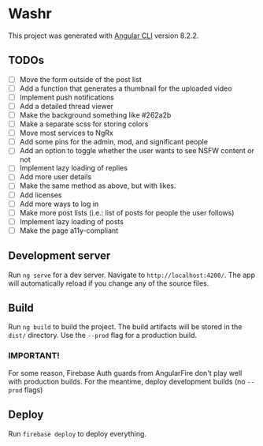 # Washr

This project was generated with [Angular CLI](https://github.com/angular/angular-cli) version 8.2.2.

## TODOs

- [ ] Move the form outside of the post list
- [ ] Add a function that generates a thumbnail for the uploaded video
- [ ] Implement push notifications
- [ ] Add a detailed thread viewer
- [ ] Make the background something like #262a2b
- [ ] Make a separate scss for storing colors
- [ ] Move most services to NgRx
- [ ] Add some pins for the admin, mod, and significant people
- [ ] Add an option to toggle whether the user wants to see NSFW content or not
- [ ] Implement lazy loading of replies
- [ ] Add more user details
- [ ] Make the same method as above, but with likes.
- [ ] Add licenses
- [ ] Add more ways to log in
- [ ] Make more post lists (i.e.: list of posts for people the user follows)
- [ ] Implement lazy loading of posts
- [ ] Make the page a11y-compliant

## Development server

Run `ng serve` for a dev server. Navigate to `http://localhost:4200/`. The app will automatically reload if you change any of the source files.

## Build

Run `ng build` to build the project. The build artifacts will be stored in the `dist/` directory. Use the `--prod` flag for a production build.

### IMPORTANT!

For some reason, Firebase Auth guards from AngularFire don't play well with production builds. For the meantime, deploy development builds (no `--prod` flags)

## Deploy

Run `firebase deploy` to deploy everything.
